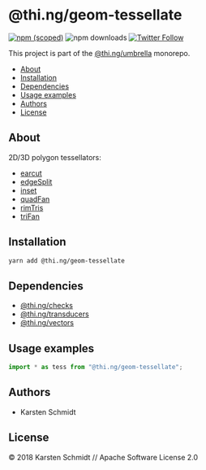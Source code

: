 # @thi.ng/geom-tessellate

[![npm (scoped)](https://img.shields.io/npm/v/@thi.ng/geom-tessellate.svg)](https://www.npmjs.com/package/@thi.ng/geom-tessellate)
![npm downloads](https://img.shields.io/npm/dm/@thi.ng/geom-tessellate.svg)
[![Twitter Follow](https://img.shields.io/twitter/follow/thing_umbrella.svg?style=flat-square&label=twitter)](https://twitter.com/thing_umbrella)

This project is part of the
[@thi.ng/umbrella](https://github.com/thi-ng/umbrella/) monorepo.

<!-- TOC depthFrom:2 depthTo:3 -->

- [About](#about)
- [Installation](#installation)
- [Dependencies](#dependencies)
- [Usage examples](#usage-examples)
- [Authors](#authors)
- [License](#license)

<!-- /TOC -->

## About

2D/3D polygon tessellators:

- [earcut](https://github.com/thi-ng/umbrella/tree/master/packages/geom-tessellate/src/earcut.ts)
- [edgeSplit](https://github.com/thi-ng/umbrella/tree/master/packages/geom-tessellate/src/edge-split.ts)
- [inset](https://github.com/thi-ng/umbrella/tree/master/packages/geom-tessellate/src/inset.ts)
- [quadFan](https://github.com/thi-ng/umbrella/tree/master/packages/geom-tessellate/src/quad-fan.ts)
- [rimTris](https://github.com/thi-ng/umbrella/tree/master/packages/geom-tessellate/src/rim-tris.ts)
- [triFan](https://github.com/thi-ng/umbrella/tree/master/packages/geom-tessellate/src/tri-fan.ts)

## Installation

```bash
yarn add @thi.ng/geom-tessellate
```

## Dependencies

- [@thi.ng/checks](https://github.com/thi-ng/umbrella/tree/master/packages/checks)
- [@thi.ng/transducers](https://github.com/thi-ng/umbrella/tree/master/packages/transducers)
- [@thi.ng/vectors](https://github.com/thi-ng/umbrella/tree/master/packages/vectors)

## Usage examples

```ts
import * as tess from "@thi.ng/geom-tessellate";
```

## Authors

- Karsten Schmidt

## License

&copy; 2018 Karsten Schmidt // Apache Software License 2.0
